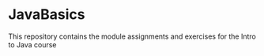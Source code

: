 # JavaBasics
This repository contains the module assignments and exercises for the Intro to Java course
